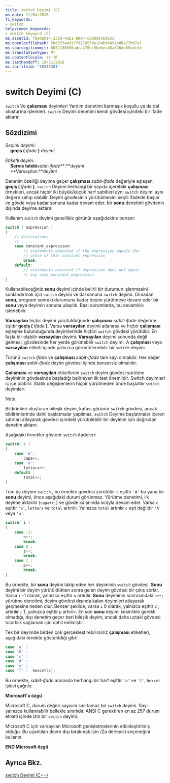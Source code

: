 ```yaml
---
title: switch Deyimi (C)
ms.date: 11/04/2016
f1_keywords:
- switch
helpviewer_keywords:
- switch keyword [C]
ms.assetid: fbede014-23bd-4ab1-8094-c8d9d9cb963a
ms.openlocfilehash: 5bd2f3a4d17f991853de104b9f491b0ba77b07a7
ms.sourcegitcommit: 6052185696adca270bc9bdbec45a626dd89cdcdd
ms.translationtype: MT
ms.contentlocale: tr-TR
ms.lasthandoff: 10/31/2018
ms.locfileid: "50515381"
---
```

# <a name="switch-statement-c"></a>switch Deyimi (C)

`switch` Ve **çalışması** deyimleri Yardım denetimi karmaşık koşullu ya da dal oluşturma işlemleri. `switch` Deyimi denetimi kendi gövdesi içindeki bir ifade aktarır.

## <a name="syntax"></a>Sözdizimi

*Seçimi deyimi*:<br/>
&nbsp;&nbsp;&nbsp;&nbsp;**geçiş (** *ifade* **)** *deyimi*

*Etiketli deyim*:<br/>
&nbsp;&nbsp;&nbsp;&nbsp;**Servis talebi***sabit-ifade***:***deyimi*<br/>
&nbsp;&nbsp;&nbsp;&nbsp;**Varsayılan:***deyimi*

Denetim özelliği deyime geçer **çalışması** *sabit-ifade* değeriyle eşleşen **geçiş (** *ifade* **)**. `switch` Deyimi herhangi bir sayıda içerebilir **çalışması** örnekleri, ancak hiçbir iki büyük/küçük harf sabitleri aynı `switch` deyimi aynı değere sahip olabilir. Deyim gövdesinin yürütülmesini seçili ifadede başlar ve gövde veya kadar sonuna kadar devam eder. bir **sonu** denetimi gövdenin dışında deyime aktarır.

Kullanım `switch` deyimi genellikle görünür aşağıdakine benzer:

```C
switch ( expression )
{
    // declarations
    // . . .
    case constant_expression:
        // statements executed if the expression equals the
        // value of this constant_expression
        break;
    default:
        // statements executed if expression does not equal
        // any case constant_expression
}
```

Kullanabileceğiniz **sonu** deyimi içinde belirli bir durumun işlenmesini sonlandırmak için `switch` deyimi ve dal sonuna `switch` deyimi. Olmadan **sonu**, program sonraki durumuna kadar deyim yürütmeye devam eder bir **sonu** veya deyimin sonuna ulaşıldı. Bazı durumlarda, bu devamlılık istenebilir.

**Varsayılan** hiçbir deyimi yürütüldüğünde **çalışması** *sabit-ifade* değerine eşittir **geçiş (**  *ifade* **)**. Varsa **varsayılan** deyimi atlanırsa ve hiçbir **çalışması** eşleşme bulunduğunda deyimlerinde hiçbiri `switch` gövdesi yürütülür. En fazla bir olabilir **varsayılan** deyimi. **Varsayılan** deyimi sonunda değil gelmesi; gövdesinde her yerde görünebilir `switch` deyimi. A **çalışması** veya **varsayılan** etiketi içinde yalnızca görüntülenebilir bir `switch` deyimi.

Türünü `switch` *ifade* ve **çalışması** *sabit-ifade* tam sayı olmalıdır. Her değer **çalışması** *sabit-ifade* deyim gövdesi içinde benzersiz olmalıdır.

**Çalışması** ve **varsayılan** etiketlerini `switch` deyim gövdesi yürütme deyiminin gövdesinde başladığı belirleyen ilk test önemlidir. Switch deyimleri iç içe olabilir. Statik değişkenlerin hiçbir yürütmeden önce başlatılır `switch` deyimleri.

> [!NOTE]
> Bildirimleri oluşturan bileşik deyim, kafası görünür `switch` gövdesi, ancak bildirimlerinde dahil başlatmalar yapılmaz. `switch` Deyime başlatmalar içeren satırları atlayarak gövdesi içindeki yürütülebilir bir deyimin için doğrudan denetim aktarır.

Aşağıdaki örnekler gösterir `switch` ifadeleri:

```C
switch( c )
{
    case 'A':
        capa++;
    case 'a':
        lettera++;
    default :
        total++;
}
```

Tüm üç deyimi `switch` , bu örnekte gövdesi yürütülür `c` eşittir `'A'` bu yana bir **sonu** deyimi, önce aşağıdaki durum görünmez. Yürütme denetimi, ilk deyime aktarılır (`capa++;`) ve gövde kalanında sırayla devam eder. Varsa `c` eşittir `'a'`, `lettera` ve `total` artırılır. Yalnızca `total` artırılır `c` eşit değildir `'A'` veya `'a'`.

```C
switch( i )
{
    case -1:
        n++;
        break;
    case 0 :
        z++;
        break;
    case 1 :
        p++;
        break;
}
```

Bu örnekte, bir **sonu** deyimi takip eden her deyiminin `switch` gövdesi. **Sonu** deyimi bir deyim yürütüldükten sonra gelen deyim gövdesi bir çıkış zorlar. Varsa `i` -1 olarak, yalnızca eşittir `n` artırılır. **Sonu** deyiminin sonrasındaki `n++;` yürütme denetimi, deyim gövdesi dışında kalan deyimleri atlayarak geçmesine neden olur. Benzer şekilde, varsa `i` 0 olarak, yalnızca eşittir `z` ; artırılır `i` 1, yalnızca eşittir `p` artırılır. En son **sonu** deyimi kesinlikle gerekli olmadığı, dışı denetim geçer beri bileşik deyim, ancak daha uçtaki gövdesi tutarlılık sağlamak için dahil edilmiştir.

Tek bir deyimde birden çok gerçekleştirebilirsiniz **çalışması** etiketleri, aşağıdaki örnekte gösterildiği gibi:

```C
case 'a' :
case 'b' :
case 'c' :
case 'd' :
case 'e' :
case 'f' :  hexcvt(c);
```

Bu örnekte, *sabit-ifade* arasında herhangi bir harf eşittir `'a'` ve `'f'`, `hexcvt` işlevi çağrılır.

**Microsoft'a özgü**

Microsoft C, durum değeri sayısını sınırlamaz bir `switch` deyimi. Sayı yalnızca kullanılabilir bellekle sınırlıdır. ANSI C gerektiren en az 257 durum etiketi içinde izin bir `switch` deyimi.

Microsoft C için varsayılan Microsoft genişletmelerinin etkinleştirilmiş olduğu. Bu uzantıları devre dışı bırakmak için /Za derleyici seçeneğini kullanın.

**END Microsoft özgü**

## <a name="see-also"></a>Ayrıca Bkz.

[switch Deyimi (C++)](../cpp/switch-statement-cpp.md)